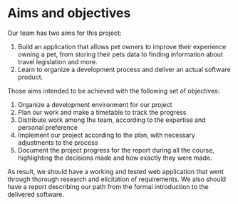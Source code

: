 # Aims and objectives

Our team has two aims for this project:

1. Build an application that allows pet owners to improve their experience owning a pet, from storing their pets data to finding information about travel legislation and more.
2. Learn to organize a development process and deliver an actual software product.

Those aims intended to be achieved with the following set of objectives:

1. Organize a development environment for our project
2. Plan our work and make a timetable to track the progress
3. Distribute work among the team, according to the expertise and personal preference
4. Implement our project according to the plan, with necessary adjustments to the process
5. Document the project progress for the report during all the course, highlighting the decisions made and how
   exactly they were made.

As result, we should have a working and tested web application that went through thorough research and
elicitation of requirements. We also should have a report describing our path from the formal introduction
to the delivered software.